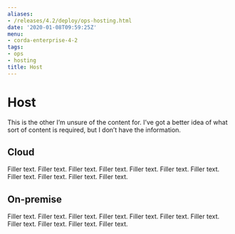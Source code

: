 ```yaml
---
aliases:
- /releases/4.2/deploy/ops-hosting.html
date: '2020-01-08T09:59:25Z'
menu:
- corda-enterprise-4-2
tags:
- ops
- hosting
title: Host
---
```



# Host

This is the other I’m unsure of the content for. I’ve got a better idea of what sort of content is required, but I don’t have the information.


## Cloud

Filler text. Filler text. Filler text. Filler text. Filler text. Filler text. Filler text. Filler text. Filler text. Filler text. Filler text.


## On-premise

Filler text. Filler text. Filler text. Filler text. Filler text. Filler text. Filler text. Filler text. Filler text. Filler text. Filler text.



